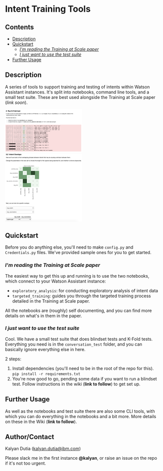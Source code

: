 # Intent Training Tools

## Contents
- [Description](#description)
- [Quickstart](#quickstart)
  - [*I'm reading the Training at Scale paper*](#im-reading-the-training-at-scale-paper)
  - [*I just want to use the test suite*](#i-just-want-to-use-the-test-suite)
- [Further Usage](#further-usage)

## Description
A series of tools to support training and testing of intents within Watson Assistant instances. It's split into notebooks, command line tools, and a small test suite. These are best used alongside the Training at Scale paper (*link soon*).

<p float="left">
    <img src="screenshots/k-fold_notebook.png" width="50%" height="50%" alt="K-Fold test screenshot">
    <img src="screenshots/intent_overlaps.png" width="50%" height="50%" alt="Intent overlap screenshot">
</p>

## Quickstart 

Before you do anything else, you'll need to make `config.py` and `Credentials.py` files. We've provided sample ones for you to get started.

### *I'm reading the Training at Scale paper*
The easiest way to get this up and running is to use the two notebooks, which connect to your Watson Assistant instance: 
- `exploratory_analysis`: for conducting exploratory analysis of intent data  
- `targeted_training`: guides you through the targeted training process detailed in the Training at Scale paper.

All the notebooks are (roughly) self documenting, and you can find more details on what's in them in the paper.

### *I just want to use the test suite*
Cool. We have a small test suite that does blindset tests and K-Fold tests. Everything you need is in the `conversation_test` folder, and you can basically ignore everything else in here.

2 steps:
1. Install dependencies (you'll need to be in the root of the repo for this). `pip install -r requirements.txt`
2. You're now good to go, pending some data if you want to run a blindset test. Follow instructions in the wiki (**link to follow**) to get set up.

## Further Usage
As well as the notebooks and test suite there are also some CLI tools, with which you can do everything in the notebooks and a bit more. More details on these in the Wiki (**link to follow**).

## Author/Contact
Kalyan Dutia (kalyan.dutia@ibm.com)

Please slack me in the first instance **@kalyan**, or raise an issue on the repo if it's not too urgent. 